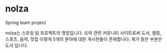 # nolza
Spring team project

nolza는 스프링 팀 프로젝트의 명칭입니다.
오락 관련 커뮤니티 사이트로써 도서, 캠핑, 스포츠, 음악, 맛집 이렇게 5개의 분야에 대한 게시판들이 존재합니다.
제가 맡은 부분은 도서 입니다.

